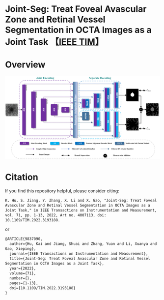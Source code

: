 # Joint-Seg: Treat Foveal Avascular Zone and Retinal Vessel Segmentation in OCTA Images as a Joint Task 【[IEEE TIM](https://ieeexplore.ieee.org/document/9837090)】

# Overview
![](Joint-Seg.png)

# Citation
If you find this repository helpful, please consider citing:
```
K. Hu, S. Jiang, Y. Zhang, X. Li and X. Gao, "Joint-Seg: Treat Foveal Avascular Zone and Retinal Vessel Segmentation in OCTA Images as a Joint Task," in IEEE Transactions on Instrumentation and Measurement, vol. 71, pp. 1-13, 2022, Art no. 4007113, doi: 10.1109/TIM.2022.3193188.
```
or
```
@ARTICLE{9837090,
  author={Hu, Kai and Jiang, Shuai and Zhang, Yuan and Li, Xuanya and Gao, Xieping},
  journal={IEEE Transactions on Instrumentation and Measurement}, 
  title={Joint-Seg: Treat Foveal Avascular Zone and Retinal Vessel Segmentation in OCTA Images as a Joint Task}, 
  year={2022},
  volume={71},
  number={},
  pages={1-13},
  doi={10.1109/TIM.2022.3193188}
}
```
